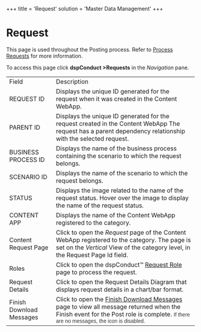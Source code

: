 +++
title = 'Request'
solution = 'Master Data Management'
+++

# Request

<div class="use">

This page is used throughout the Posting process. Refer to [Process
Requests](../Use_Cases/Process_Requests.htm) for more information.

</div>

To access this page click <span style="font-weight: bold;">dspConduct
\></span><span style="font-weight: bold;">Requests</span> in the
<span style="font-style: italic;">Navigation</span>
pane.

|                          |                                                                                                                                                                                                                                                                                                                       |
| ------------------------ | --------------------------------------------------------------------------------------------------------------------------------------------------------------------------------------------------------------------------------------------------------------------------------------------------------------------- |
| Field                    | Description                                                                                                                                                                                                                                                                                                           |
| REQUEST ID               | Displays the unique ID generated for the request when it was created in the Content WebApp.                                                                                                                                                                                                                           |
| PARENT ID                | Displays the unique ID generated for the request created in the Content WebApp The request has a parent dependency relationship with the selected request.                                                                                                                                                            |
| BUSINESS PROCESS ID      | Displays the name of the business process containing the scenario to which the request belongs.                                                                                                                                                                                                                       |
| SCENARIO ID              | Displays the name of the scenario to which the request belongs.                                                                                                                                                                                                                                                       |
| STATUS                   | Displays the image related to the name of the <span id="Request Status dspConduct" class="popUpLink">request status</span>. Hover over the image to display the name of the request status.                                                                                                                           |
| CONTENT APP              | Displays the name of the Content WebApp registered to the category.                                                                                                                                                                                                                                                   |
| Content Request Page     | Click to open the <span style="font-style: italic;">Request</span> page of the Content WebApp registered to the category. The page is set on the <span style="font-style: italic;">Vertical</span> View of the category level, in the Request Page Id field.                                                          |
| Roles                    | Click to open the dspConduct™ [Request Role](Request_Role_H.htm) page to process the request.                                                                                                                                                                                                                         |
| Request Details          | Click to open the Request Details Diagram that displays request details in a chart/bar format.                                                                                                                                                                                                                        |
| Finish Download Messages | Click to open the [Finish Download Messages](../Use_Cases/Finish_Download_Messages.htm) page to view all message returned when the Finish event for the Post role is complete. <span style="font-size: 10.5pt;font-family: Arial, sans-serif;color: #333333;">If there are no messages, the icon is disabled. </span> |
